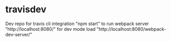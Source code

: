 # travisdev
Dev repo for travis cli integration
"npm start" to run webpack server "http://localhost:8080/" 
for dev mode load "http://localhost:8080/webpack-dev-server/"
